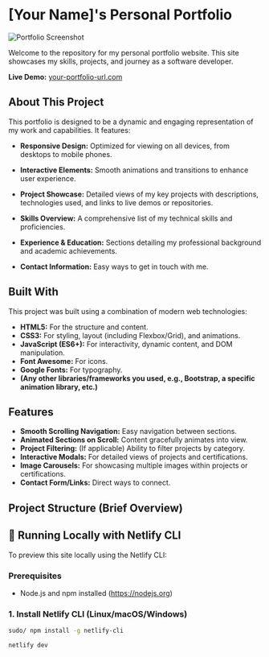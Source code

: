 # [Your Name]'s Personal Portfolio

![Portfolio Screenshot](https://via.placeholder.com/800x450.png?text=Portfolio+Screenshot+Here)
<!-- TODO: Replace with an actual screenshot of your portfolio -->

Welcome to the repository for my personal portfolio website. This site showcases my skills, projects, and journey as a software developer.

**Live Demo:** [your-portfolio-url.com](https://your-portfolio-url.com) <!-- TODO: Add your live URL -->

## About This Project

This portfolio is designed to be a dynamic and engaging representation of my work and capabilities. It features:

*   **Responsive Design:** Optimized for viewing on all devices, from desktops to mobile phones.
*   **Interactive Elements:** Smooth animations and transitions to enhance user experience.
*   **Project Showcase:** Detailed views of my key projects with descriptions, technologies used, and links to live demos or repositories.
*   **Skills Overview:** A comprehensive list of my technical skills and proficiencies.
*   **Experience & Education:** Sections detailing my professional background and academic achievements.

*   **Contact Information:** Easy ways to get in touch with me.

## Built With

This project was built using a combination of modern web technologies:

*   **HTML5:** For the structure and content.
*   **CSS3:** For styling, layout (including Flexbox/Grid), and animations.
*   **JavaScript (ES6+):** For interactivity, dynamic content, and DOM manipulation.
*   **Font Awesome:** For icons.
*   **Google Fonts:** For typography.
*   **(Any other libraries/frameworks you used, e.g., Bootstrap, a specific animation library, etc.)**

## Features

*   **Smooth Scrolling Navigation:** Easy navigation between sections.
*   **Animated Sections on Scroll:** Content gracefully animates into view.
*   **Project Filtering:** (If applicable) Ability to filter projects by category.
*   **Interactive Modals:** For detailed views of projects and certifications.
*   **Image Carousels:** For showcasing multiple images within projects or certifications.
*   **Contact Form/Links:** Direct ways to connect.

## Project Structure (Brief Overview)

<!-- Add your folder/file structure here -->

## 🚀 Running Locally with Netlify CLI

To preview this site locally using the Netlify CLI:

### Prerequisites

- Node.js and npm installed (https://nodejs.org)

### 1. Install Netlify CLI (Linux/macOS/Windows)

```bash
sudo/ npm install -g netlify-cli

netlify dev
